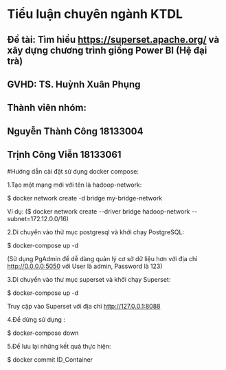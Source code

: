# Tiểu luận chuyên ngành KTDL

## Đề tài: Tìm hiểu https://superset.apache.org/ và xây dựng chương trình giống Power BI (Hệ đại trà)

## GVHD: TS. Huỳnh Xuân Phụng

## Thành viên nhóm:

## Nguyễn Thành Công 18133004

## Trịnh Công Viễn 18133061

#Hướng dẫn cài đặt sử dụng docker compose:

1.Tạo một mạng mới với tên là hadoop-network:

$ docker network create -d bridge my-bridge-network

Ví dụ: ($ docker network create --driver bridge hadoop-network --subnet=172.12.0.0/16)

2.Di chuyển vào thử mục postgresql và khởi chạy PostgreSQL:

$ docker-compose up -d

(Sử dụng PgAdmin để dễ dàng quản lý cơ sở dữ liệu hơn với địa chỉ http://0.0.0.0:5050 với User là admin, Password là 123)

3.Di chuyển vào thư mục superset và khởi chạy Superset:

$ docker-compose up -d

Truy cập vào Superset với địa chỉ http://127.0.0.1:8088

4.Để dừng sử dụng :

$ docker-compose down

5.Để lưu lại những kết quả thực hiện:

$ docker commit ID_Container
